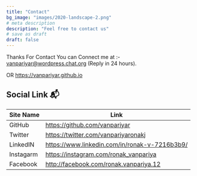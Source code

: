 ```yaml
---
title: "Contact"
bg_image: "images/2020-landscape-2.png"
# meta description
description: "Feel free to contact us"
# save as draft
draft: false
---
```


Thanks For Contact You can Connect me at :- vanpariyar@wordpress.chat.org (Reply in 24 hours). 

OR  https://vanpariyar.github.io

## Social Link  :mailbox_with_mail:
| Site Name | Link |
|----|---------|
| GitHub | https://github.com/vanpariyar |
| Twitter | https://twitter.com/vanpariyaronakj|
| LinkedIN | https://www.linkedin.com/in/ronak-v-7216b3b9/ |
| Instagarm | https://instagram.com/ronak_vanpariya |
| Facebook | http://facebook.com/ronak.vanpariya.12 |